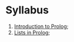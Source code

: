 # Syllabus

1. [Introduction to Prolog](1-introduction-to-prolog.md);
2. [Lists in Prolog](2-lists-in-prolog.md);